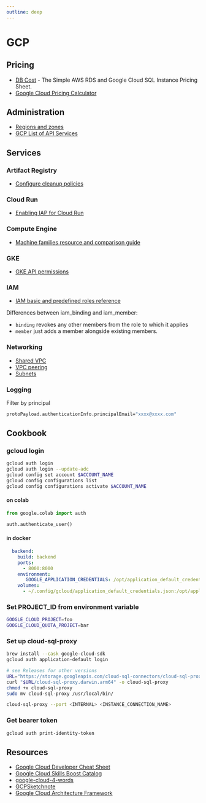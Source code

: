 ```yaml
---
outline: deep
---
```


# GCP

## Pricing

- [DB Cost](https://www.dbcost.com/) - The Simple AWS RDS and Google Cloud SQL Instance Pricing Sheet.
- [Google Cloud Pricing Calculator](https://cloud.google.com/products/calculator?hl=en)

## Administration

- [Regions and zones](https://cloud.google.com/compute/docs/regions-zones)
- [GCP List of API Services](https://gist.github.com/coryodaniel/13eaee16a87a7fdca5e738123216862a)

## Services

### Artifact Registry

- [Configure cleanup policies](https://cloud.google.com/artifact-registry/docs/repositories/cleanup-policy)

### Cloud Run

- [Enabling IAP for Cloud Run](https://cloud.google.com/iap/docs/enabling-cloud-run#gcloud)

### Compute Engine

- [Machine families resource and comparison guide](https://cloud.google.com/compute/docs/machine-resource)

### GKE

- [GKE API permissions](https://cloud.google.com/kubernetes-engine/docs/reference/api-permissions)

### IAM

- [IAM basic and predefined roles reference](https://cloud.google.com/iam/docs/understanding-roles)

Differences between iam_binding and iam_member:

- `binding` revokes any other members from the role to which it applies
- `member` just adds a member alongside existing members.

### Networking

- [Shared VPC](https://cloud.google.com/vpc/docs/shared-vpc)
- [VPC peering](https://cloud.google.com/vpc/docs/vpc-peering)
- [Subnets](https://cloud.google.com/vpc/docs/subnets)

### Logging

Filter by principal

```bash
protoPayload.authenticationInfo.principalEmail="xxxx@xxxx.com"
```

## Cookbook

### gcloud login

```bash
gcloud auth login
gcloud auth login --update-adc
gcloud config set account $ACCOUNT_NAME
gcloud config configurations list
gcloud config configurations activate $ACCOUNT_NAME
```

#### on colab

```python
from google.colab import auth

auth.authenticate_user()
```

#### in docker

```yaml
  backend:
    build: backend
    ports:
      - 8000:8000
    environment:
       GOOGLE_APPLICATION_CREDENTIALS: /opt/application_default_credentials.json
    volumes:
      - ~/.config/gcloud/application_default_credentials.json:/opt/application_default_credentials.json
```

### Set PROJECT_ID from environment variable

```bash
GOOGLE_CLOUD_PROJECT=foo
GOOGLE_CLOUD_QUOTA_PROJECT=bar
```

### Set up cloud-sql-proxy

```bash
brew install --cask google-cloud-sdk
gcloud auth application-default login

# see Releases for other versions
URL="https://storage.googleapis.com/cloud-sql-connectors/cloud-sql-proxy/v2.6.1"
curl "$URL/cloud-sql-proxy.darwin.arm64" -o cloud-sql-proxy
chmod +x cloud-sql-proxy
sudo mv cloud-sql-proxy /usr/local/bin/

cloud-sql-proxy --port <INTERNAL> <INSTANCE_CONNECTION_NAME>
```

### Get bearer token

```bash
gcloud auth print-identity-token
```

## Resources

- [Google Cloud Developer Cheat Sheet](https://googlecloudcheatsheet.withgoogle.com/)
- [Google Cloud Skills Boost Catalog](https://www.cloudskillsboost.google/catalog)
- [google-cloud-4-words](https://github.com/priyankavergadia/google-cloud-4-words)
- [GCPSketchnote](https://github.com/priyankavergadia/GCPSketchnote)
- [Google Cloud Architecture Framework](https://cloud.google.com/architecture/framework)
